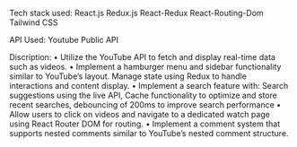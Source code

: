 Tech stack used:
React.js
Redux.js
React-Redux
React-Routing-Dom
Tailwind CSS

API Used:
Youtube Public API

Discription:
• Utilize the YouTube API to fetch and display real-time data such as videos.
• Implement a hamburger menu and sidebar functionality similar to YouTube’s layout. Manage state using
  Redux to handle interactions and content display.
• Implement a search feature with: Search suggestions using the live API, Cache functionality to optimize and
  store recent searches, debouncing of 200ms to improve search performance
• Allow users to click on videos and navigate to a dedicated watch page using React Router DOM for routing.
• Implement a comment system that supports nested comments similar to YouTube’s nested comment structure.